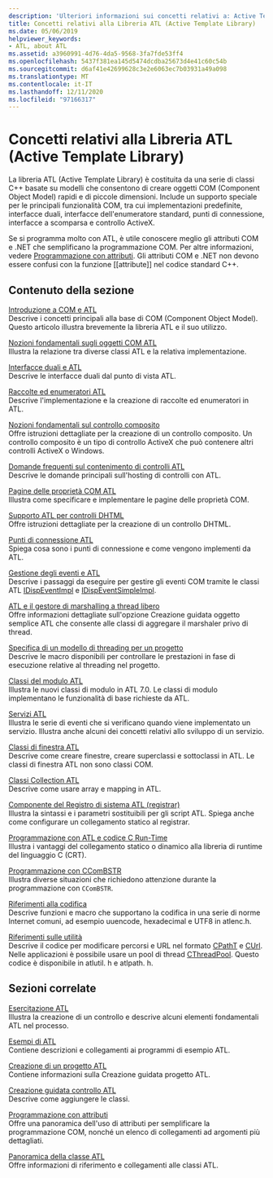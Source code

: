 ```yaml
---
description: 'Ulteriori informazioni sui concetti relativi a: Active Template Library (ATL)'
title: Concetti relativi alla Libreria ATL (Active Template Library)
ms.date: 05/06/2019
helpviewer_keywords:
- ATL, about ATL
ms.assetid: a3960991-4d76-4da5-9568-3fa7fde53ff4
ms.openlocfilehash: 5437f381ea145d5474dcdba25673d4e41c60c54b
ms.sourcegitcommit: d6af41e42699628c3e2e6063ec7b03931a49a098
ms.translationtype: MT
ms.contentlocale: it-IT
ms.lasthandoff: 12/11/2020
ms.locfileid: "97166317"
---
```

# <a name="active-template-library-atl-concepts"></a>Concetti relativi alla Libreria ATL (Active Template Library)

La libreria ATL (Active Template Library) è costituita da una serie di classi C++ basate su modelli che consentono di creare oggetti COM (Component Object Model) rapidi e di piccole dimensioni. Include un supporto speciale per le principali funzionalità COM, tra cui implementazioni predefinite, interfacce duali, interfacce dell'enumeratore standard, punti di connessione, interfacce a scomparsa e controllo ActiveX.

Se si programma molto con ATL, è utile conoscere meglio gli attributi COM e .NET che semplificano la programmazione COM. Per altre informazioni, vedere [Programmazione con attributi](../windows/attributes/cpp-attributes-com-net.md). Gli attributi COM e .NET non devono essere confusi con la funzione \[\[attribute]] nel codice standard C++.

## <a name="in-this-section"></a>Contenuto della sezione

[Introduzione a COM e ATL](introduction-to-com-and-atl.md)<br/>
Descrive i concetti principali alla base di COM (Component Object Model). Questo articolo illustra brevemente la libreria ATL e il suo utilizzo.

[Nozioni fondamentali sugli oggetti COM ATL](fundamentals-of-atl-com-objects.md)<br/>
Illustra la relazione tra diverse classi ATL e la relativa implementazione.

[Interfacce duali e ATL](dual-interfaces-and-atl.md)<br/>
Descrive le interfacce duali dal punto di vista ATL.

[Raccolte ed enumeratori ATL](atl-collections-and-enumerators.md)<br/>
Descrive l'implementazione e la creazione di raccolte ed enumeratori in ATL.

[Nozioni fondamentali sul controllo composito](atl-composite-control-fundamentals.md)<br/>
Offre istruzioni dettagliate per la creazione di un controllo composito. Un controllo composito è un tipo di controllo ActiveX che può contenere altri controlli ActiveX o Windows.

[Domande frequenti sul contenimento di controlli ATL](atl-control-containment-faq.md)<br/>
Descrive le domande principali sull'hosting di controlli con ATL.

[Pagine delle proprietà COM ATL](atl-com-property-pages.md)<br/>
Illustra come specificare e implementare le pagine delle proprietà COM.

[Supporto ATL per controlli DHTML](atl-support-for-dhtml-controls.md)<br/>
Offre istruzioni dettagliate per la creazione di un controllo DHTML.

[Punti di connessione ATL](atl-connection-points.md)<br/>
Spiega cosa sono i punti di connessione e come vengono implementi da ATL.

[Gestione degli eventi e ATL](event-handling-and-atl.md)<br/>
Descrive i passaggi da eseguire per gestire gli eventi COM tramite le classi ATL [IDispEventImpl](reference/idispeventimpl-class.md) e [IDispEventSimpleImpl](reference/idispeventsimpleimpl-class.md).

[ATL e il gestore di marshalling a thread libero](atl-and-the-free-threaded-marshaler.md)<br/>
Offre informazioni dettagliate sull'opzione Creazione guidata oggetto semplice ATL che consente alle classi di aggregare il marshaler privo di thread.

[Specifica di un modello di threading per un progetto](specifying-the-threading-model-for-a-project-atl.md)<br/>
Descrive le macro disponibili per controllare le prestazioni in fase di esecuzione relative al threading nel progetto.

[Classi del modulo ATL](atl-module-classes.md)<br/>
Illustra le nuovi classi di modulo in ATL 7.0. Le classi di modulo implementano le funzionalità di base richieste da ATL.

[Servizi ATL](atl-services.md)<br/>
Illustra le serie di eventi che si verificano quando viene implementato un servizio. Illustra anche alcuni dei concetti relativi allo sviluppo di un servizio.

[Classi di finestra ATL](atl-window-classes.md)<br/>
Descrive come creare finestre, creare superclassi e sottoclassi in ATL. Le classi di finestra ATL non sono classi COM.

[Classi Collection ATL](atl-collection-classes.md)<br/>
Descrive come usare array e mapping in ATL.

[Componente del Registro di sistema ATL (registrar)](atl-registry-component-registrar.md)<br/>
Illustra la sintassi e i parametri sostituibili per gli script ATL. Spiega anche come configurare un collegamento statico al registrar.

[Programmazione con ATL e codice C Run-Time](programming-with-atl-and-c-run-time-code.md)<br/>
Illustra i vantaggi del collegamento statico o dinamico alla libreria di runtime del linguaggio C (CRT).

[Programmazione con CComBSTR](programming-with-ccombstr-atl.md)<br/>
Illustra diverse situazioni che richiedono attenzione durante la programmazione con `CComBSTR`.

[Riferimenti alla codifica](atl-encoding-reference.md)<br/>
Descrive funzioni e macro che supportano la codifica in una serie di norme Internet comuni, ad esempio uuencode, hexadecimal e UTF8 in atlenc.h.

[Riferimenti sulle utilità](atl-utilities-reference.md)<br/>
Descrive il codice per modificare percorsi e URL nel formato [CPathT](reference/cpatht-class.md) e [CUrl](reference/curl-class.md). Nelle applicazioni è possibile usare un pool di thread [CThreadPool](reference/cthreadpool-class.md). Questo codice è disponibile in atlutil. h e atlpath. h.

## <a name="related-sections"></a>Sezioni correlate

[Esercitazione ATL](active-template-library-atl-tutorial.md)<br/>
Illustra la creazione di un controllo e descrive alcuni elementi fondamentali ATL nel processo.

[Esempi di ATL](../overview/visual-cpp-samples.md)<br/>
Contiene descrizioni e collegamenti ai programmi di esempio ATL.

[Creazione di un progetto ATL](reference/creating-an-atl-project.md)<br/>
Contiene informazioni sulla Creazione guidata progetto ATL.

[Creazione guidata controllo ATL](reference/atl-control-wizard.md)<br/>
Descrive come aggiungere le classi.

[Programmazione con attributi](../windows/attributes/cpp-attributes-com-net.md)<br/>
Offre una panoramica dell'uso di attributi per semplificare la programmazione COM, nonché un elenco di collegamenti ad argomenti più dettagliati.

[Panoramica della classe ATL](atl-class-overview.md)<br/>
Offre informazioni di riferimento e collegamenti alle classi ATL.
